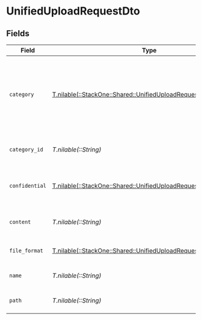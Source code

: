# UnifiedUploadRequestDto


## Fields

| Field                                                                                                                            | Type                                                                                                                             | Required                                                                                                                         | Description                                                                                                                      | Example                                                                                                                          |
| -------------------------------------------------------------------------------------------------------------------------------- | -------------------------------------------------------------------------------------------------------------------------------- | -------------------------------------------------------------------------------------------------------------------------------- | -------------------------------------------------------------------------------------------------------------------------------- | -------------------------------------------------------------------------------------------------------------------------------- |
| `category`                                                                                                                       | [T.nilable(::StackOne::Shared::UnifiedUploadRequestDtoCategory)](../../models/shared/unifieduploadrequestdtocategory.md)         | :heavy_minus_sign:                                                                                                               | The category object for associating uploaded files. If both an ID and a name are provided, the ID takes precedence.              |                                                                                                                                  |
| `category_id`                                                                                                                    | *T.nilable(::String)*                                                                                                            | :heavy_minus_sign:                                                                                                               | The categoryId of the documents                                                                                                  | 6530                                                                                                                             |
| `confidential`                                                                                                                   | [T.nilable(::StackOne::Shared::UnifiedUploadRequestDtoConfidential)](../../models/shared/unifieduploadrequestdtoconfidential.md) | :heavy_minus_sign:                                                                                                               | The confidentiality level of the file to be uploaded                                                                             |                                                                                                                                  |
| `content`                                                                                                                        | *T.nilable(::String)*                                                                                                            | :heavy_minus_sign:                                                                                                               | The base64 encoded content of the file to upload                                                                                 | VGhpcyBpc24ndCByZWFsbHkgYSBzYW1wbGUgZmlsZSwgYnV0IG5vIG9uZSB3aWxsIGV2ZXIga25vdyE                                                  |
| `file_format`                                                                                                                    | [T.nilable(::StackOne::Shared::UnifiedUploadRequestDtoFileFormat)](../../models/shared/unifieduploadrequestdtofileformat.md)     | :heavy_minus_sign:                                                                                                               | The file format of the file                                                                                                      |                                                                                                                                  |
| `name`                                                                                                                           | *T.nilable(::String)*                                                                                                            | :heavy_minus_sign:                                                                                                               | The filename of the file to upload                                                                                               | weather-forecast                                                                                                                 |
| `path`                                                                                                                           | *T.nilable(::String)*                                                                                                            | :heavy_minus_sign:                                                                                                               | The path for the file to be uploaded to                                                                                          | /path/to/file                                                                                                                    |